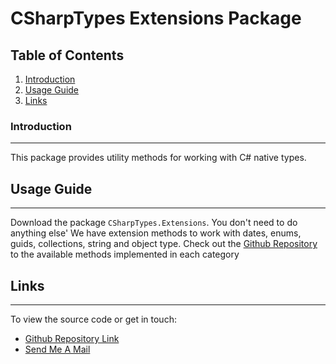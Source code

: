 # CSharpTypes Extensions Package

## Table of Contents
1. [Introduction](#introduction)
2. [Usage Guide](#usage-guide)
3. [Links](#links)

### Introduction
***
This package provides utility methods for working with C# native types.

## Usage Guide
***
Download the package ```CSharpTypes.Extensions```. You don't need to do anything else'
We have extension methods to work with dates, enums, guids, collections, string and object type.
Check out the [Github Repository](https://github.com/ojotobar/CSharpTypesExtensions) to the available methods implemented in each category

## Links
***
To view the source code or get in touch:
* [Github Repository Link](https://github.com/ojotobar/CSharpTypesExtensions)
* [Send Me A Mail](mailto:ojotobar@gmail.com)
